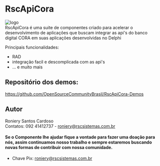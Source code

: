 # RscApiCora
![logo](https://github.com/OpenSourceCommunityBrasil/API-CORA/assets/53917704/75cd3992-9315-44b5-83a5-1a5256098280)
<br>
RscApiCora é uma suite de componentes criado para acelerar o desenvolvimento de aplicações que buscam integrar as api's do banco digital CORA em suas aplicações desenvolvidas no Delphi

Principais funcionalidades:
* RAD
* integração facil e descomplicada com as api's
* ... e muito mais

## Repositório dos demos:
https://github.com/OpenSourceCommunityBrasil/RscApiCora-Demos

## Autor
Roniery Santos Cardoso  
Contatos:  092 41412737 - roniery@rscsistemas.com.br
	
#### Se o Componente lhe ajudar fique a vontade para fazer uma doação para nós, assim continuamos nosso trabalho e sempre estaremos buscando novas formas de contribuir com nossa comunidade.
* Chave Pix: roniery@rscsistemas.com.br
